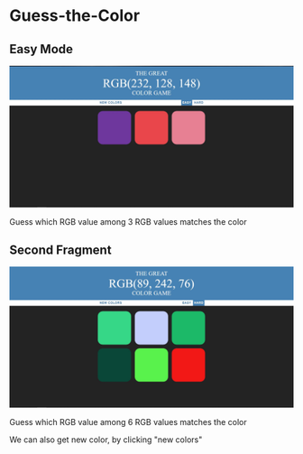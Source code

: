 # Guess-the-Color
 
## Easy Mode
![easy-mode](easy.JPG) 
<p>Guess which RGB value among 3 RGB values matches the color</p>

## Second Fragment
![difficult-mode](hard.JPG) 
<p>Guess which RGB value among 6 RGB values matches the color</p>

<p>We can also get new color, by clicking "new colors"</p>
